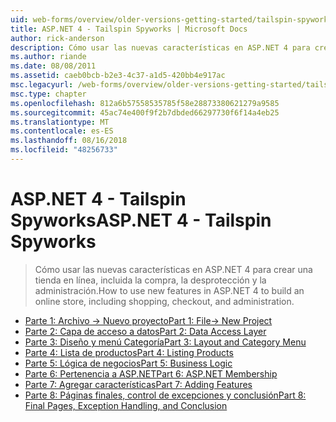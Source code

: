 ```yaml
---
uid: web-forms/overview/older-versions-getting-started/tailspin-spyworks/index
title: ASP.NET 4 - Tailspin Spyworks | Microsoft Docs
author: rick-anderson
description: Cómo usar las nuevas características en ASP.NET 4 para crear una tienda en línea, incluida la compra, la desprotección y la administración.
ms.author: riande
ms.date: 08/08/2011
ms.assetid: caeb0bcb-b2e3-4c37-a1d5-420bb4e917ac
msc.legacyurl: /web-forms/overview/older-versions-getting-started/tailspin-spyworks
msc.type: chapter
ms.openlocfilehash: 812a6b57558535785f58e28873380621279a9585
ms.sourcegitcommit: 45ac74e400f9f2b7dbded66297730f6f14a4eb25
ms.translationtype: MT
ms.contentlocale: es-ES
ms.lasthandoff: 08/16/2018
ms.locfileid: "48256733"
---
```

<a name="aspnet-4---tailspin-spyworks"></a><span data-ttu-id="3a4d1-103">ASP.NET 4 - Tailspin Spyworks</span><span class="sxs-lookup"><span data-stu-id="3a4d1-103">ASP.NET 4 - Tailspin Spyworks</span></span>
====================
> <span data-ttu-id="3a4d1-104">Cómo usar las nuevas características en ASP.NET 4 para crear una tienda en línea, incluida la compra, la desprotección y la administración.</span><span class="sxs-lookup"><span data-stu-id="3a4d1-104">How to use new features in ASP.NET 4 to build an online store, including shopping, checkout, and administration.</span></span>


- [<span data-ttu-id="3a4d1-105">Parte 1: Archivo -> Nuevo proyecto</span><span class="sxs-lookup"><span data-stu-id="3a4d1-105">Part 1: File-> New Project</span></span>](tailspin-spyworks-part-1.md)
- [<span data-ttu-id="3a4d1-106">Parte 2: Capa de acceso a datos</span><span class="sxs-lookup"><span data-stu-id="3a4d1-106">Part 2: Data Access Layer</span></span>](tailspin-spyworks-part-2.md)
- [<span data-ttu-id="3a4d1-107">Parte 3: Diseño y menú Categoría</span><span class="sxs-lookup"><span data-stu-id="3a4d1-107">Part 3: Layout and Category Menu</span></span>](tailspin-spyworks-part-3.md)
- [<span data-ttu-id="3a4d1-108">Parte 4: Lista de productos</span><span class="sxs-lookup"><span data-stu-id="3a4d1-108">Part 4: Listing Products</span></span>](tailspin-spyworks-part-4.md)
- [<span data-ttu-id="3a4d1-109">Parte 5: Lógica de negocios</span><span class="sxs-lookup"><span data-stu-id="3a4d1-109">Part 5: Business Logic</span></span>](tailspin-spyworks-part-5.md)
- [<span data-ttu-id="3a4d1-110">Parte 6: Pertenencia a ASP.NET</span><span class="sxs-lookup"><span data-stu-id="3a4d1-110">Part 6: ASP.NET Membership</span></span>](tailspin-spyworks-part-6.md)
- [<span data-ttu-id="3a4d1-111">Parte 7: Agregar características</span><span class="sxs-lookup"><span data-stu-id="3a4d1-111">Part 7: Adding Features</span></span>](tailspin-spyworks-part-7.md)
- [<span data-ttu-id="3a4d1-112">Parte 8: Páginas finales, control de excepciones y conclusión</span><span class="sxs-lookup"><span data-stu-id="3a4d1-112">Part 8: Final Pages, Exception Handling, and Conclusion</span></span>](tailspin-spyworks-part-8.md)
